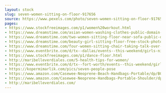 ```yaml
---
layout: stock
slug: seven-women-sitting-on-floor-917656
source: https://www.pexels.com/photo/seven-women-sitting-on-floor-917656/
pages:
- https://www.stockfreeimages.com/p1/women%20workout.html
- https://www.dreamstime.com/asian-women-washing-clothes-public-domain-image-free-84911370
- https://www.dreamstime.com/two-women-sitting-floor-near-sofa-public-domain-image-free-135588817
- https://www.dreamstime.com/beauty-girl-sitting-floor-free-stock-photos-image-free-1903408
- https://www.dreamstime.com/four-women-sitting-chair-taking-talk-over-public-domain-image-free-119666341
- https://www.eventbrite.com/d/tx--dallas/events--this-weekend/girls-night-out/?page=2
- https://www.stockfreeimages.com/p1/dance-floor.html
- http://maribelleverdiales.com/5-health-tips-for-women/
- https://www.eventbrite.com/d/tx--fort-worth/events--this-weekend/girls-night-out/
- https://kopermimarlik.com/pics/seven-people-pose
- https://www.amazon.com/Casewee-Neoprene-Beach-Handbags-Portable/dp/B07BZL76M3
- https://www.amazon.com/Casewee-Neoprene-Handbags-Portable-Shoulder/dp/B07BZBR2MK
- http://maribelleverdiales.com/
---
```

